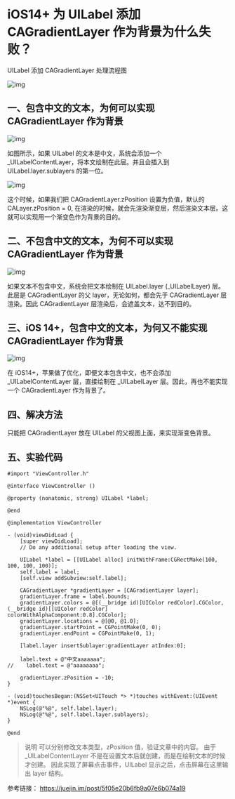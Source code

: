 # iOS14+ 为 UILabel 添加 CAGradientLayer 作为背景为什么失败？

UILabel 添加 CAGradientLayer 处理流程图 

![img](https://user-gold-cdn.xitu.io/2020/7/10/17334e64596acf6d?imageView2/0/w/1280/h/960/format/png/ignore-error/1)



## 一、包含中文的文本，为何可以实现 CAGradientLayer 作为背景



![img](https://user-gold-cdn.xitu.io/2020/7/10/17334e5a853b5649?imageView2/0/w/1280/h/960/format/png/ignore-error/1)



如图所示，如果 UILabel 的文本是中文，系统会添加一个 _UILabelContentLayer，将本文绘制在此层。并且会插入到 UILabel.layer.sublayers 的第一位。



![img](https://user-gold-cdn.xitu.io/2020/7/8/1732f0c93b5dd300?imageView2/0/w/1280/h/960/format/png/ignore-error/1)



这个时候，如果我们把 CAGradientLayer.zPosition 设置为负值，默认的 CALayer.zPosition = 0, 在渲染的时候，就会先渲染渐变层，然后渲染文本层。这就可以实现用一个渐变色作为背景的目的。

## 二、不包含中文的文本，为何不可以实现 CAGradientLayer 作为背景



![img](https://user-gold-cdn.xitu.io/2020/7/8/1732f0c073df6a02?imageView2/0/w/1280/h/960/format/png/ignore-error/1)



如果文本不包含中文，系统会把文本绘制在 UILabel.layer (_UILabelLayer) 层。此层是 CAGradientLayer 的父 layer，无论如何，都会先于 CAGradientLayer 层渲染。因此 CAGradientLayer 层渲染后，会遮盖文本，达不到目的。

## 三、iOS 14+，包含中文的文本，为何又不能实现 CAGradientLayer 作为背景



![img](https://user-gold-cdn.xitu.io/2020/7/8/1732f0c073df6a02?imageView2/0/w/1280/h/960/format/png/ignore-error/1)



在 iOS14+，苹果做了优化，即便文本包含中文，也不会添加 _UILabelContentLayer 层，直接绘制在 _UILabelLayer 层。因此，再也不能实现一个 CAGradientLayer 作为背景了。

## 四、解决方法

只能把 CAGradientLayer 放在 UILabel 的父视图上面，来实现渐变色背景。

## 五、实验代码

```objc
#import "ViewController.h"

@interface ViewController ()

@property (nonatomic, strong) UILabel *label;

@end

@implementation ViewController

- (void)viewDidLoad {
    [super viewDidLoad];
    // Do any additional setup after loading the view.
    
    UILabel *label = [[UILabel alloc] initWithFrame:CGRectMake(100, 100, 100, 100)];
    self.label = label;
    [self.view addSubview:self.label];
    
    CAGradientLayer *gradientLayer = [CAGradientLayer layer];
    gradientLayer.frame = label.bounds;
    gradientLayer.colors = @[(__bridge id)[UIColor redColor].CGColor, (__bridge id)[[UIColor redColor] colorWithAlphaComponent:0.8].CGColor];
    gradientLayer.locations = @[@0, @1.0];
    gradientLayer.startPoint = CGPointMake(0, 0);
    gradientLayer.endPoint = CGPointMake(0, 1);
    
    [label.layer insertSublayer:gradientLayer atIndex:0];
    
    label.text = @"中文aaaaaaa";
//    label.text = @"aaaaaaaa";
    
    gradientLayer.zPosition = -10;
}

- (void)touchesBegan:(NSSet<UITouch *> *)touches withEvent:(UIEvent *)event {
    NSLog(@"%@", self.label.layer);
    NSLog(@"%@", self.label.layer.sublayers);
}

@end
```

> 说明
>  可以分别修改文本类型，zPosition 值，验证文章中的内容。
>  由于 _UILabelContentLayer 不是在设置文本后就创建，而是在绘制文本的时候才创建。
>  因此实现了屏幕点击事件，UILabel 显示之后，点击屏幕在这里输出 layer 结构。



参考链接： https://juejin.im/post/5f05e20b6fb9a07e6b074a19